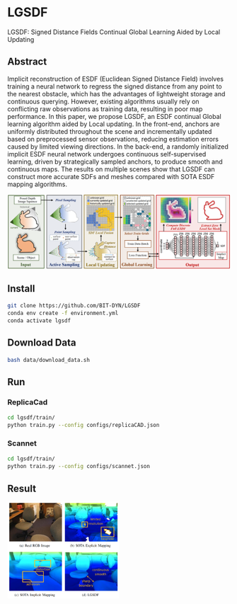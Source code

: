 # LGSDF
LGSDF: Signed Distance Fields Continual Global Learning Aided by Local Updating
 ## Abstract
 
Implicit reconstruction of ESDF (Euclidean Signed Distance Field) involves training a neural network to regress the signed distance from any point to the nearest obstacle, which has the advantages of lightweight storage and continuous querying. However, existing algorithms usually rely on conflicting raw observations as training data, resulting in poor map performance. In this paper, we propose LGSDF, an ESDF continual Global learning algorithm aided by Local updating. 
In the front-end, anchors are uniformly distributed throughout the scene and incrementally updated based on preprocessed sensor observations, reducing estimation errors caused by limited viewing directions. In the back-end, a randomly initialized implicit ESDF neural network undergoes continuous self-supervised learning, driven by strategically sampled anchors, to produce smooth and continuous maps.
The results on multiple scenes show that LGSDF can construct more accurate SDFs and meshes compared with SOTA ESDF mapping algorithms.
 
<img src="https://github.com/BIT-DYN/LGSDF/blob/main/figs/framework.png" >

## Install
```bash
git clone https://github.com/BIT-DYN/LGSDF
conda env create -f environment.yml
conda activate lgsdf
```

## Download Data

```bash
bash data/download_data.sh
```

## Run

### ReplicaCad
```bash
cd lgsdf/train/
python train.py --config configs/replicaCAD.json
```
### Scannet
```bash
cd lgsdf/train/
python train.py --config configs/scannet.json
```

## Result
<img src="https://github.com/BIT-DYN/LGSDF/blob/main/figs/com.png"  width="50%">
